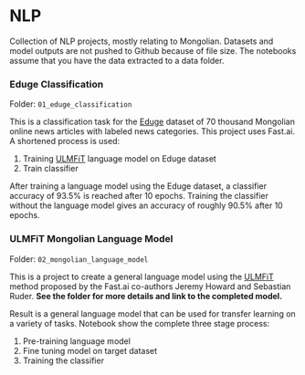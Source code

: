 # NLP
 
Collection of NLP projects, mostly relating to Mongolian. Datasets and model outputs are not pushed to Github because of file size. The notebooks assume that you have the data extracted to a data folder. 


### Eduge Classification
Folder: `01_eduge_classification`

This is a classification task for the [Eduge](https://github.com/tugstugi/mongolian-nlp/blob/master/datasets/eduge.csv.gz) dataset of 70 thousand Mongolian online news articles with labeled news categories. This project uses Fast.ai. A shortened process is used:

1. Training [ULMFiT](https://arxiv.org/abs/1801.06146) language model on Eduge dataset
2. Train classifier

After training a language model using the Eduge dataset, a classifier accuracy of 93.5% is reached after 10 epochs. Training the classifier without the language model gives an accuracy of roughly 90.5% after 10 epochs.

### ULMFiT Mongolian Language Model
Folder: `02_mongolian_language_model`

This is a project to create a general language model using the [ULMFiT](https://arxiv.org/abs/1801.06146) method proposed by the Fast.ai co-authors Jeremy Howard and Sebastian Ruder. **See the folder for more details and link to the completed model.**

Result is a general language model that can be used for transfer learning on a variety of tasks. Notebook show the complete three stage process:
1. Pre-training language model
2. Fine tuning model on target dataset
3. Training the classifier
